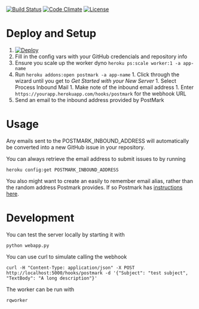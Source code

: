 [![Build Status](http://img.shields.io/circleci/sibson/ghinbox.svg)](https://circleci.com/gh/sibson/ghinbox)
[![Code Climate](http://img.shields.io/codeclimate/github/sibson/ghinbox.svg)](https://codeclimate.com/github/sibson/ghinbox)
[![License](http://img.shields.io/:license-mit-blue.svg)](http://sibson.mit-license.org)

# Deploy and Setup

  1. [![Deploy](https://www.herokucdn.com/deploy/button.png)](https://heroku.com/deploy)
  1. Fill in the config vars with your GitHub credencials and repository info
  1. Ensure you scale up the worker dyno ```heroku ps:scale worker:1 -a app-name```
  1. Run ```heroku addons:open postmark -a app-name```
    1. Click through the wizard until you get to *Get Started with your New Server* 
    1. Select Process Inbound Mail
    1. Make note of the inbound email address
    1. Enter ```https://yourapp.herokuapp.com/hooks/postmark``` for the webhook URL
  1. Send an email to the inbound address provided by PostMark

# Usage
Any emails sent to the POSTMARK_INBOUND_ADDRESS will automatically be converted into a new GitHub issue in your repository.

You can always retrieve the email address to submit issues to by running

    heroku config:get POSTMARK_INBOUND_ADDRESS

You also might want to create an easily to remember email alias, rather than the random address Postmark provides.  If so Postmark has [instructions here](http://developer.postmarkapp.com/developer-process-domain.html).

# Development

You can test the server locally by starting it with

    python webapp.py


You can use curl to simulate calling the webhook

    curl -H "Content-Type: application/json" -X POST http://localhost:5000/hooks/postmark -d '{"Subject": "test subject", "TextBody": "A long description"}' 

The worker can be run with

    rqworker

